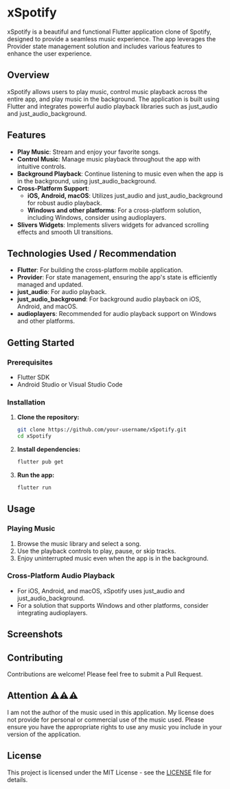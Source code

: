 
# xSpotify

xSpotify is a beautiful and functional Flutter application clone of Spotify, designed to provide a seamless music experience. The app leverages the Provider state management solution and includes various features to enhance the user experience.

## Overview

xSpotify allows users to play music, control music playback across the entire app, and play music in the background. The application is built using Flutter and integrates powerful audio playback libraries such as just_audio and just_audio_background.

## Features

- **Play Music**: Stream and enjoy your favorite songs.
- **Control Music**: Manage music playback throughout the app with intuitive controls.
- **Background Playback**: Continue listening to music even when the app is in the background, using just_audio_background.
- **Cross-Platform Support**: 
  - **iOS, Android, macOS**: Utilizes just_audio and just_audio_background for robust audio playback.
  - **Windows and other platforms**: For a cross-platform solution, including Windows, consider using audioplayers.
- **Slivers Widgets**: Implements slivers widgets for advanced scrolling effects and smooth UI transitions.

## Technologies Used / Recommendation

- **Flutter**: For building the cross-platform mobile application.
- **Provider**: For state management, ensuring the app's state is efficiently managed and updated.
- **just_audio**: For audio playback.
- **just_audio_background**: For background audio playback on iOS, Android, and macOS.
- **audioplayers**: Recommended for audio playback support on Windows and other platforms.

## Getting Started

### Prerequisites

- Flutter SDK
- Android Studio or Visual Studio Code

### Installation

1. **Clone the repository:**
   ```bash
   git clone https://github.com/your-username/xSpotify.git
   cd xSpotify
   ```

2. **Install dependencies:**
   ```bash
   flutter pub get
   ```

3. **Run the app:**
   ```bash
   flutter run
   ```

## Usage

### Playing Music

1. Browse the music library and select a song.
2. Use the playback controls to play, pause, or skip tracks.
3. Enjoy uninterrupted music even when the app is in the background.

### Cross-Platform Audio Playback

- For iOS, Android, and macOS, xSpotify uses just_audio and just_audio_background.
- For a solution that supports Windows and other platforms, consider integrating audioplayers.

## Screenshots



## Contributing

Contributions are welcome! Please feel free to submit a Pull Request.



 ## Attention ⚠️⚠️⚠️
  I am not the author of the music used in this application. My license does not provide for personal or commercial use of the music used. Please ensure you have the appropriate rights to use any music you include in your version of the application.

## License

This project is licensed under the MIT License - see the [LICENSE](LICENSE) file for details.
